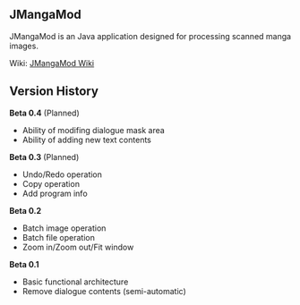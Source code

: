 ## JMangaMod ##

JMangaMod is an Java application designed for processing scanned manga images.

Wiki: [JMangaMod Wiki](MainPage.md)

## Version History ##
**Beta 0.4** (Planned)
  * Ability of modifing dialogue mask area
  * Ability of adding new text contents

**Beta 0.3** (Planned)
  * Undo/Redo operation
  * Copy operation
  * Add program info

**Beta 0.2**
  * Batch image operation
  * Batch file operation
  * Zoom in/Zoom out/Fit window

**Beta 0.1**
  * Basic functional architecture
  * Remove dialogue contents (semi-automatic)